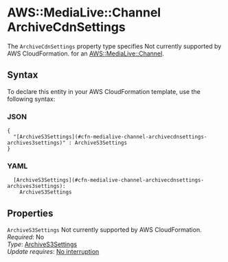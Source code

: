 # AWS::MediaLive::Channel ArchiveCdnSettings<a name="aws-properties-medialive-channel-archivecdnsettings"></a>

<a name="aws-properties-medialive-channel-archivecdnsettings-description"></a>The `ArchiveCdnSettings` property type specifies Not currently supported by AWS CloudFormation\. for an [AWS::MediaLive::Channel](aws-resource-medialive-channel.md)\.

## Syntax<a name="aws-properties-medialive-channel-archivecdnsettings-syntax"></a>

To declare this entity in your AWS CloudFormation template, use the following syntax:

### JSON<a name="aws-properties-medialive-channel-archivecdnsettings-syntax.json"></a>

```
{
  "[ArchiveS3Settings](#cfn-medialive-channel-archivecdnsettings-archives3settings)" : ArchiveS3Settings
}
```

### YAML<a name="aws-properties-medialive-channel-archivecdnsettings-syntax.yaml"></a>

```
  [ArchiveS3Settings](#cfn-medialive-channel-archivecdnsettings-archives3settings): 
    ArchiveS3Settings
```

## Properties<a name="aws-properties-medialive-channel-archivecdnsettings-properties"></a>

`ArchiveS3Settings`  <a name="cfn-medialive-channel-archivecdnsettings-archives3settings"></a>
Not currently supported by AWS CloudFormation\.  
*Required*: No  
*Type*: [ArchiveS3Settings](aws-properties-medialive-channel-archives3settings.md)  
*Update requires*: [No interruption](https://docs.aws.amazon.com/AWSCloudFormation/latest/UserGuide/using-cfn-updating-stacks-update-behaviors.html#update-no-interrupt)